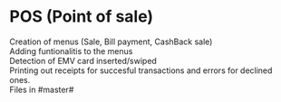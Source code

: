# POS (Point of sale)
Creation of menus (Sale, Bill payment, CashBack sale)<br>
Adding funtionalitis to the menus<br>
Detection of EMV card inserted/swiped<br>
Printing out receipts for succesful transactions and errors for declined ones.<br>
Files in #master#<br>
